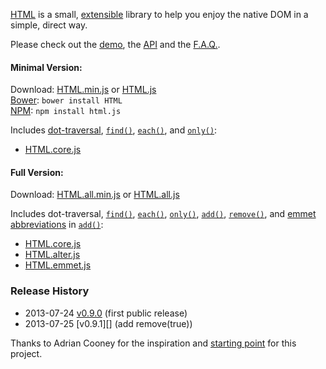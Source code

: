 [HTML][home] is a small, [extensible][fn] library to help you enjoy the native DOM in a simple, direct way.

Please check out the [demo][demo], the [API][api] and the [F.A.Q.][faq].

[home]: http://nbubna.github.io/HTML
[demo]: http://nbubna.github.io/HTML#Demo
[api]: http://nbubna.github.io/HTML#API
[faq]: http://nbubna.github.io/HTML#FAQ
[fn]: http://nbubna.github.io/HTML#_.fn

#### Minimal Version:

Download: [HTML.min.js][prod]  or  [HTML.js][dev]  
[Bower][bower]: `bower install HTML`  
[NPM][npm]: `npm install html.js`   

[prod]: https://raw.github.com/nbubna/HTML/master/dist/HTML.min.js
[dev]: https://raw.github.com/nbubna/HTML/master/dist/HTML.js
[npm]: https://npmjs.org/package/html.js
[bower]: http://bower.io/

Includes [dot-traversal][dot], [`find()`][find], [`each()`][each], and [`only()`][only]:
* [HTML.core.js][core]

[dot]: http://nbubna.github.io/HTML#dot-traversal
[find]: http://nbubna.github.io/HTML#find()
[each]: http://nbubna.github.io/HTML#each()
[only]: http://nbubna.github.io/HTML#only()

#### Full Version:

Download: [HTML.all.min.js][all-min] or [HTML.all.js][all]

Includes dot-traversal, [`find()`][find], [`each()`][each], [`only()`][only], [`add()`][add], [`remove()`][remove], and [emmet abbreviations][abbr] in [`add()`][add-emmet]:  
* [HTML.core.js][core]
* [HTML.alter.js][alter]
* [HTML.emmet.js][emmet]

[all-min]: http://raw.github.com/nbubna/HTML/master/dist/HTML.all.min.js
[all]: http://raw.github.com/nbubna/HTML/master/dist/HTML.all.js
[core]: http://raw.github.com/nbubna/HTML/master/dist/HTML.core.js
[alter]: http://raw.github.com/nbubna/HTML/master/dist/HTML.alter.js
[emmet]: http://raw.github.com/nbubna/HTML/master/dist/HTML.emmet.js
[abbr]: http://docs.emmet.io/abbreviations/syntax/
[add]: http://nbubna.github.io/HTML#add()
[remove]: http://nbubna.github.io/HTML#remove()
[add-emmet]: http://nbubna.github.io/HTML#add(emmet)

### Release History
* 2013-07-24 [v0.9.0][] (first public release)
* 2013-07-25 [v0.9.1][] (add remove(true))

[v0.9.0]: https://github.com/nbubna/HTML/tree/0.9.0

Thanks to Adrian Cooney for the inspiration and [starting point][voyeur] for this project.

[voyeur]: http://dunxrion.github.io/voyeur.js
